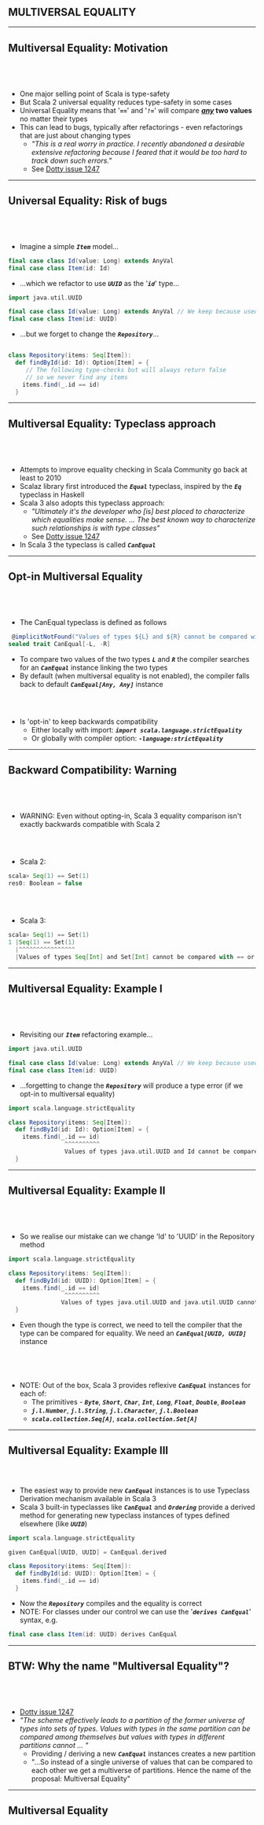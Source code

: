 <!-- .slide: data-background-color="#781010" data-background-image="images/bg-reveal.ps.png" -->

[//]: # (The following is a hack to move the slide H2 section down)
## &#173;
## &#173;
## &#173;
## &#173;
## MULTIVERSAL EQUALITY

---

## Multiversal Equality: Motivation
## &#173;

* One major selling point of Scala is type-safety
* But Scala 2 universal equality reduces type-safety in some cases
* Universal Equality means that '***`==`***' and '***`!=`***' will compare ***<ins>any</ins>* two values** no matter their types
* This can lead to bugs, typically after refactorings - even refactorings that are just about changing types
    * *"This is a real worry in practice. I recently abandoned a desirable extensive refactoring because I feared that it would be too hard to track down such errors."*
    * See [Dotty issue 1247](https://github.com/lampepfl/dotty/issues/1247)

---

## Universal Equality: Risk of bugs
## &#173;

* Imagine a simple ***`Item`*** model...

```scala
final case class Id(value: Long) extends AnyVal
final case class Item(id: Id)
```

* ...which we refactor to use ***`UUID`*** as the '***`id`***' type...

```scala
import java.util.UUID

final case class Id(value: Long) extends AnyVal // We keep because used elsewhere in our project
final case class Item(id: UUID)
```

* ...but we forget to change the ***`Repository`***...

```scala

class Repository(items: Seq[Item]):
  def findById(id: Id): Option[Item] = {
     // The following type-checks but will always return false
     // so we never find any items
    items.find(_.id == id)
  }
```

---

## Multiversal Equality: Typeclass approach
## &#173;

* Attempts to improve equality checking in Scala Community go back at least to 2010
* Scalaz library first introduced the ***`Equal`*** typeclass, inspired by the ***`Eq`*** typeclass in Haskell
* Scala 3 also adopts this typeclass approach:
    * *"Ultimately it's the developer who [is] best placed to characterize which equalities make sense. ... The best known way to characterize such relationships is with type classes"*
    * See [Dotty issue 1247](https://github.com/lampepfl/dotty/issues/1247)
* In Scala 3 the typeclass is called ***`CanEqual`***

---

## Opt-in Multiversal Equality
## &#173;

* The CanEqual typeclass is defined as follows

```scala
 @implicitNotFound("Values of types ${L} and ${R} cannot be compared with == or !=")
sealed trait CanEqual[-L, -R]
```
* To compare two values of the two types ***`L`*** and ***`R`*** the compiler searches for an ***`CanEqual`*** instance linking the two types
* By default (when multiversal equality is not enabled), the compiler falls back to default ***`CanEqual[Any, Any]`*** instance
### &#173;
* Is 'opt-in' to keep backwards compatibility
    * Either locally with import: ***`import scala.language.strictEquality`***
    * Or globally with compiler option: ***`-language:strictEquality`***

---

## Backward Compatibility: Warning
## &#173;

* WARNING: Even without opting-in, Scala 3 equality comparison isn't exactly backwards compatible with Scala 2

### &#173;
* Scala 2:

```scala
scala> Seq(1) == Set(1)
res0: Boolean = false
```

### &#173;
* Scala 3:
```scala
scala> Seq(1) == Set(1)
1 |Seq(1) == Set(1)
  |^^^^^^^^^^^^^^^^
  |Values of types Seq[Int] and Set[Int] cannot be compared with == or !=
```

---

## Multiversal Equality: Example I
## &#173;

* Revisiting our ***`Item`*** refactoring example...

```scala
import java.util.UUID

final case class Id(value: Long) extends AnyVal // We keep because used elsewhere in our project
final case class Item(id: UUID)
```

* ...forgetting to change the ***`Repository`*** will produce a type error (if we opt-in to multiversal equality)

```scala
import scala.language.strictEquality

class Repository(items: Seq[Item]):
  def findById(id: Id): Option[Item] = {
    items.find(_.id == id)
                ^^^^^^^^^^
                Values of types java.util.UUID and Id cannot be compared with == or !=
  }
```

---

## Multiversal Equality: Example II
## &#173;

* So we realise our mistake can we change 'Id' to 'UUID' in the Repository method

```scala
import scala.language.strictEquality

class Repository(items: Seq[Item]):
  def findById(id: UUID): Option[Item] = {
    items.find(_.id == id)
                ^^^^^^^^^^
               Values of types java.util.UUID and java.util.UUID cannot be compared with == or !=
  }
```

* Even though the type is correct, we need to tell the compiler that the type can be compared for equality. We need an ***`CanEqual[UUID, UUID]`*** instance
## &#173;
* NOTE: Out of the box, Scala 3 provides reflexive ***`CanEqual`*** instances for each of:
    * The primitives - ***`Byte`***, ***`Short`***, ***`Char`***, ***`Int`***, ***`Long`***, ***`Float`***, ***`Double`***, ***`Boolean`***
    * ***`j.l.Number`***, ***`j.l.String`***, ***`j.l.Character`***, ***`j.l.Boolean`***
    * ***`scala.collection.Seq[A]`***, ***`scala.collection.Set[A]`***

---

## Multiversal Equality: Example III
### &#173;

* The easiest way to provide new ***`CanEqual`*** instances is to use Typeclass Derivation mechanism available in Scala 3
* Scala 3 built-in typeclasses like ***`CanEqual`*** and ***`Ordering`*** provide a derived method for generating new typeclass instances of types defined elsewhere (like ***`UUID`***)

```scala
import scala.language.strictEquality

given CanEqual[UUID, UUID] = CanEqual.derived

class Repository(items: Seq[Item]):
  def findById(id: UUID): Option[Item] = {
    items.find(_.id == id)
  }
```

* Now the ***`Repository`*** compiles and the equality is correct
* NOTE: For classes under our control we can use the '***`derives CanEqual`***' syntax, e.g.

```scala
final case class Item(id: UUID) derives CanEqual
```

---

## BTW: Why the name "Multiversal Equality"?
## &#173;

* [Dotty issue 1247](https://github.com/lampepfl/dotty/issues/1247)
* *"The scheme effectively leads to a partition of the former universe of types into sets of types. Values with types in the same partition can be compared among themselves but values with types in different partitions cannot ... "*
    * Providing / deriving a new ***`CanEqual`*** instances creates a new partition
    * "...So instead of a single universe of values that can be compared to each other we get a multiverse of partitions. Hence the name of the proposal: Multiversal Equality"

---
<!-- .slide: data-background-color="#94aabb" data-background-image="images/bg-reveal.ps.png" -->

## Multiversal Equality
## &#173;

* In this exercise, we will see how to 'opt-in' to Multiversal Equality and how to create an ***`CanEqual`*** Type class instance
    * Make sure you're positioned at exercise *"multiversal equality"*
    * Follow the exercise instructions provided in the README.md file in the code folder